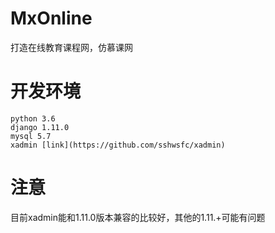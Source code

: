 # MxOnline
打造在线教育课程网，仿慕课网

# 开发环境
```
python 3.6
django 1.11.0
mysql 5.7
xadmin [link](https://github.com/sshwsfc/xadmin)
```

# 注意
目前xadmin能和1.11.0版本兼容的比较好，其他的1.11.+可能有问题


